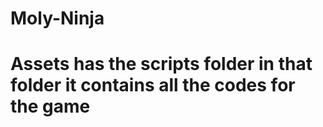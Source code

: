 # Moly-Ninja
# Assets has the scripts folder in that folder it contains all the codes for the game 
